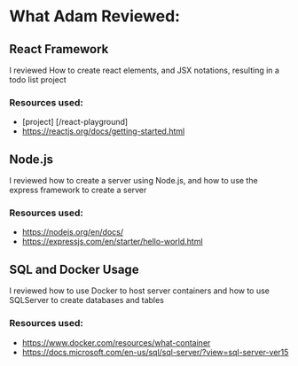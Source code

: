 # What Adam Reviewed:
## React Framework
I reviewed How to create react elements, and JSX notations, resulting in a todo list project
### Resources used:
- [project] [/react-playground]
- https://reactjs.org/docs/getting-started.html
## Node.js
I reviewed how to create a server using Node.js, and how to use the express framework to create a server
### Resources used:
- https://nodejs.org/en/docs/
- https://expressjs.com/en/starter/hello-world.html
## SQL and Docker Usage
I reviewed how to use Docker to host server containers and how to use SQLServer to create databases and tables
### Resources used:
- https://www.docker.com/resources/what-container
- https://docs.microsoft.com/en-us/sql/sql-server/?view=sql-server-ver15
